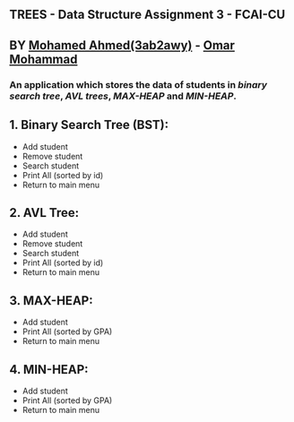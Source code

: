 ## **TREES** - Data Structure Assignment 3 - FCAI-CU 
## BY [Mohamed Ahmed(3ab2awy)](https://github.com/3ab2wy1911) - [Omar Mohammad](https://github.com/OmarMuhamad)
### An application which stores the data of students in ***binary search tree***, ***AVL trees***, ***MAX-HEAP*** and ***MIN-HEAP***.
## 1. Binary Search Tree (BST):
 - Add student 
 - Remove student
 - Search student
 - Print All (sorted by id)
 - Return to main menu
## 2. AVL Tree:
 - Add student 
 - Remove student
 - Search student
 - Print All (sorted by id)
 - Return to main menu
## 3. MAX-HEAP:
 - Add student 
 - Print All (sorted by GPA)
 - Return to main menu
## 4. MIN-HEAP:
 - Add student 
 - Print All (sorted by GPA)
 - Return to main menu
